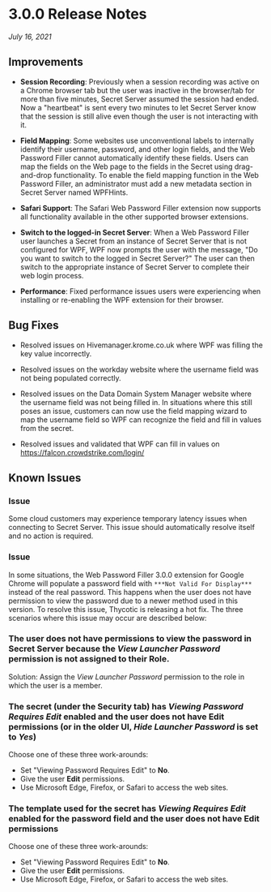 [title]: # (3.0.0 Release)
[tags]: # (web password filler)
[priority]: # (39988)

# 3.0.0 Release Notes

_July 16, 2021_

## Improvements

* **Session Recording**: Previously when a session recording was active on a Chrome browser tab but the user was inactive in the browser/tab for more than five minutes, Secret Server assumed the session had ended. Now a "heartbeat" is sent every two minutes to let Secret Server know that the session is still alive even though the user is not interacting with it.

* **Field Mapping**: Some websites use unconventional labels to internally identify their username, password, and other login fields, and the Web Password Filler cannot automatically identify these fields. Users can map the fields on the Web page to the fields in the Secret using drag-and-drop functionality. To enable the field mapping function in the Web Password Filler, an administrator must add a new metadata section in Secret Server named WPFHints.

* **Safari Support**: The Safari Web Password Filler extension now supports all functionality available in the other supported browser extensions.

* **Switch to the logged-in Secret Server**: When a Web Password Filler user launches a Secret from an instance of Secret Server that is not configured for WPF, WPF now prompts the user with the message, "Do you want to switch to the logged in Secret Server?" The user can then switch to the appropriate instance of Secret Server to complete their web login process.

* **Performance**: Fixed performance issues users were experiencing when installing or re-enabling the WPF extension for their browser.

## Bug Fixes

* Resolved issues on Hivemanager.krome.co.uk where WPF was filling the key value incorrectly.

* Resolved issues on the workday website where the username field was not being populated correctly.

* Resolved issues on the Data Domain System Manager website where the username field was not being filled in. In situations where this still poses an issue, customers can now use the field mapping wizard to map the username field so WPF can recognize the field and fill in values from the secret.

* Resolved issues and validated that WPF can fill in values on https://falcon.crowdstrike.com/login/

## Known Issues

### Issue

Some cloud customers may experience temporary latency issues when connecting to Secret Server. This issue should automatically resolve itself and no action is required.

### Issue

In some situations, the Web Password Filler 3.0.0 extension for Google Chrome will populate a password field with `***Not Valid For Display***` instead of the real password. This happens when the user does not have permission to view the password due to a newer method used in this version. To resolve this issue, Thycotic is releasing a hot fix. The three scenarios where this issue may occur are described below:

### The user does not have permissions to view the password in Secret Server because the *View Launcher Password* permission is not assigned to their Role.

Solution:  Assign the *View Launcher Password* permission to the role in which the user is a member.

### The secret (under the Security tab) has *Viewing Password Requires Edit* enabled and the user does not have Edit permissions (or in the older UI, *Hide Launcher Password* is set to *Yes*)

 Choose one of these three work-arounds:  

* Set "Viewing Password Requires Edit" to **No**.
* Give the user **Edit** permissions.
* Use Microsoft Edge, Firefox, or Safari to access the web sites.

### The template used for the secret has *Viewing Requires Edit* enabled for the password field and the user does not have Edit permissions

 Choose one of these three work-arounds:  

* Set "Viewing Password Requires Edit" to **No**.
* Give the user **Edit** permissions.
* Use Microsoft Edge, Firefox, or Safari to access the web sites.

